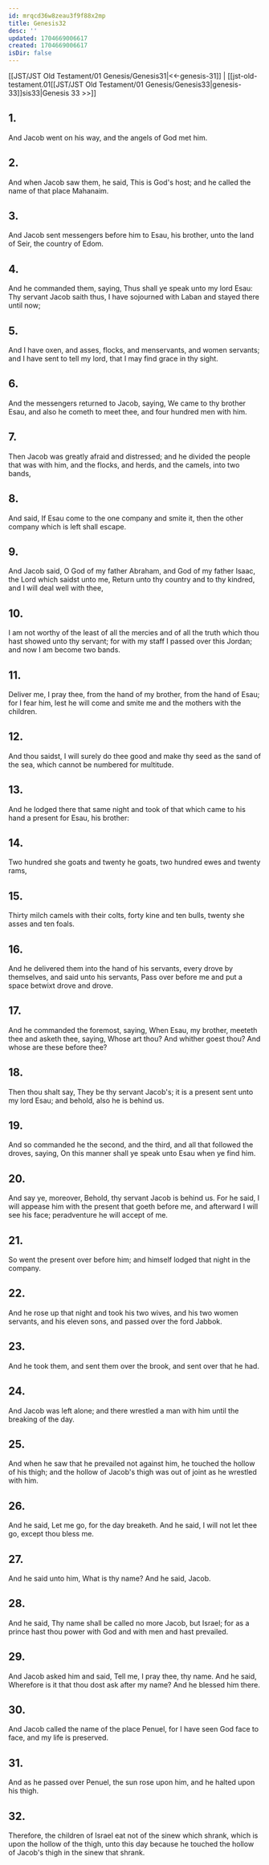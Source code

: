 ```yaml
---
id: mrqcd36w8zeau3f9f88x2mp
title: Genesis32
desc: ''
updated: 1704669006617
created: 1704669006617
isDir: false
---
```

[[JST/JST Old Testament/01 Genesis/Genesis31|<<-genesis-31]] | [[jst-old-testament.01[[JST/JST Old Testament/01 Genesis/Genesis33|genesis-33]]sis33|Genesis 33 >>]]
## 1.
And Jacob went on his way, and the angels of God met him.
## 2.
And when Jacob saw them, he said, This is God\'s host; and he called the name of that place Mahanaim.
## 3.
And Jacob sent messengers before him to Esau, his brother, unto the land of Seir, the country of Edom.
## 4.
And he commanded them, saying, Thus shall ye speak unto my lord Esau: Thy servant Jacob saith thus, I have sojourned with Laban and stayed there until now;
## 5.
And I have oxen, and asses, flocks, and menservants, and women servants; and I have sent to tell my lord, that I may find grace in thy sight.
## 6.
And the messengers returned to Jacob, saying, We came to thy brother Esau, and also he cometh to meet thee, and four hundred men with him.
## 7.
Then Jacob was greatly afraid and distressed; and he divided the people that was with him, and the flocks, and herds, and the camels, into two bands,
## 8.
And said, If Esau come to the one company and smite it, then the other company which is left shall escape.
## 9.
And Jacob said, O God of my father Abraham, and God of my father Isaac, the Lord which saidst unto me, Return unto thy country and to thy kindred, and I will deal well with thee,
## 10.
I am not worthy of the least of all the mercies and of all the truth which thou hast showed unto thy servant; for with my staff I passed over this Jordan; and now I am become two bands.
## 11.
Deliver me, I pray thee, from the hand of my brother, from the hand of Esau; for I fear him, lest he will come and smite me and the mothers with the children.
## 12.
And thou saidst, I will surely do thee good and make thy seed as the sand of the sea, which cannot be numbered for multitude.
## 13.
And he lodged there that same night and took of that which came to his hand a present for Esau, his brother:
## 14.
Two hundred she goats and twenty he goats, two hundred ewes and twenty rams,
## 15.
Thirty milch camels with their colts, forty kine and ten bulls, twenty she asses and ten foals.
## 16.
And he delivered them into the hand of his servants, every drove by themselves, and said unto his servants, Pass over before me and put a space betwixt drove and drove.
## 17.
And he commanded the foremost, saying, When Esau, my brother, meeteth thee and asketh thee, saying, Whose art thou? And whither goest thou? And whose are these before thee?
## 18.
Then thou shalt say, They be thy servant Jacob\'s; it is a present sent unto my lord Esau; and behold, also he is behind us.
## 19.
And so commanded he the second, and the third, and all that followed the droves, saying, On this manner shall ye speak unto Esau when ye find him.
## 20.
And say ye, moreover, Behold, thy servant Jacob is behind us. For he said, I will appease him with the present that goeth before me, and afterward I will see his face; peradventure he will accept of me.
## 21.
So went the present over before him; and himself lodged that night in the company.
## 22.
And he rose up that night and took his two wives, and his two women servants, and his eleven sons, and passed over the ford Jabbok.
## 23.
And he took them, and sent them over the brook, and sent over that he had.
## 24.
And Jacob was left alone; and there wrestled a man with him until the breaking of the day.
## 25.
And when he saw that he prevailed not against him, he touched the hollow of his thigh; and the hollow of Jacob\'s thigh was out of joint as he wrestled with him.
## 26.
And he said, Let me go, for the day breaketh. And he said, I will not let thee go, except thou bless me.
## 27.
And he said unto him, What is thy name? And he said, Jacob.
## 28.
And he said, Thy name shall be called no more Jacob, but Israel; for as a prince hast thou power with God and with men and hast prevailed.
## 29.
And Jacob asked him and said, Tell me, I pray thee, thy name. And he said, Wherefore is it that thou dost ask after my name? And he blessed him there.
## 30.
And Jacob called the name of the place Penuel, for I have seen God face to face, and my life is preserved.
## 31.
And as he passed over Penuel, the sun rose upon him, and he halted upon his thigh.
## 32.
Therefore, the children of Israel eat not of the sinew which shrank, which is upon the hollow of the thigh, unto this day because he touched the hollow of Jacob\'s thigh in the sinew that shrank.

